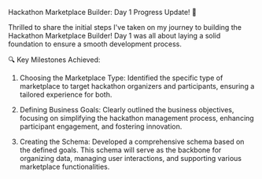 Hackathon Marketplace Builder: Day 1 Progress Update! 🎉

Thrilled to share the initial steps I've taken on my journey to building the Hackathon Marketplace Builder! Day 1 was all about laying a solid foundation to ensure a smooth development process.

🔍 Key Milestones Achieved:

1. Choosing the Marketplace Type: Identified the specific type of marketplace to target hackathon organizers and participants, ensuring a tailored experience for both.


2. Defining Business Goals: Clearly outlined the business objectives, focusing on simplifying the hackathon management process, enhancing participant engagement, and fostering innovation.


3. Creating the Schema: Developed a comprehensive schema based on the defined goals. This schema will serve as the backbone for organizing data, managing user interactions, and supporting various marketplace functionalities.
